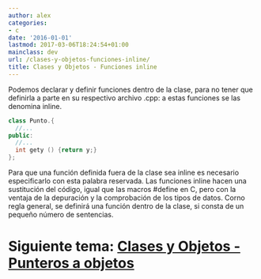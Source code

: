 ```yaml
---
author: alex
categories:
- c
date: '2016-01-01'
lastmod: 2017-03-06T18:24:54+01:00
mainclass: dev
url: /clases-y-objetos-funciones-inline/
title: Clases y Objetos - Funciones inline
---
```


Podemos declarar y definir funciones dentro de la clase, para no tener que definirla a parte en su respectivo archivo .cpp: a estas funciones se las denomina inline.

<!--more--><!--ad-->

```cpp
class Punto.{
  //...
public:
  //...
  int gety () {return y;}
};
```

Para que una función definida fuera de la clase sea inline es necesario especificarlo con esta palabra reservada. Las funciones inline hacen una sustitución del código, igual que las macros #define en C, pero con la ventaja de la depuración y la comprobación de los tipos de datos. Corno regla general, se definirá una función dentro de la clase, si consta de un pequeño número de sentencias.


# Siguiente tema: [Clases y Objetos - Punteros a objetos][1]

 [1]: https://elbauldelprogramador.com/clases-y-objetos-punteros-objetos/
